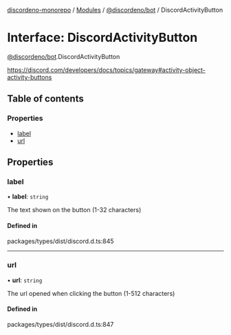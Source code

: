 [discordeno-monorepo](../README.md) / [Modules](../modules.md) / [@discordeno/bot](../modules/discordeno_bot.md) / DiscordActivityButton

# Interface: DiscordActivityButton

[@discordeno/bot](../modules/discordeno_bot.md).DiscordActivityButton

https://discord.com/developers/docs/topics/gateway#activity-object-activity-buttons

## Table of contents

### Properties

- [label](discordeno_bot.DiscordActivityButton.md#label)
- [url](discordeno_bot.DiscordActivityButton.md#url)

## Properties

### label

• **label**: `string`

The text shown on the button (1-32 characters)

#### Defined in

packages/types/dist/discord.d.ts:845

---

### url

• **url**: `string`

The url opened when clicking the button (1-512 characters)

#### Defined in

packages/types/dist/discord.d.ts:847
